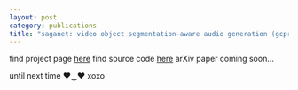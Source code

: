 ```yaml
---
layout: post
category: publications
title: "saganet: video object segmentation-aware audio generation (gcpr 2025)"
---
```


find project page [here](https://saganet.notion.site/)
find source code [here](https://github.com/ilpoviertola/SAGANet)
arXiv paper coming soon...

until next time ♥‿♥ xoxo
